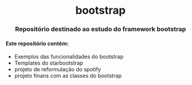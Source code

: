 <h1 align="center"> bootstrap</h1>
<h3 align="center">Repositório destinado ao estudo do framework bootstrap</h3>

<h4>Este repositório contém:</h4>


- Exemplos das funcionalidades do bootstrap
- Templates do starbootstrap
- projeto de reformulação do spotify
- projeto finans com as classes do bootstrap
